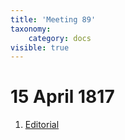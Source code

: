 ```yaml
---
title: 'Meeting 89'
taxonomy:
    category: docs
visible: true
---
```


# 15 April 1817

1. [Editorial](editorial)  

